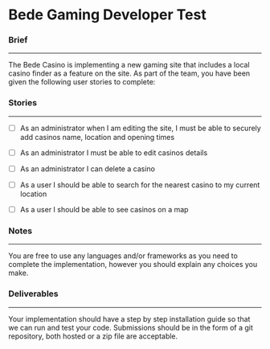 # Bede Gaming Developer Test


### Brief
---
The Bede Casino is implementing a new gaming site that includes a local casino finder as a feature on the site. As part of the team, you have been given the following user stories to complete:


### Stories
---
- [ ] As an administrator when I am editing the site, I must be able to securely add casinos name, location and opening times
- [ ] As an administrator I must be able to edit casinos details
- [ ] As an administrator I can delete a casino
- [ ] As a user I should be able to search for the nearest casino to my current location
- [ ] As a user I should be able to see casinos on a map


### Notes
---
You are free to use any languages and/or frameworks as you need to complete the implementation, however you should explain any choices you make.


### Deliverables
---
Your implementation should have a step by step installation guide so that we can run and test your code. Submissions should be in the form of a git repository, both hosted or a zip file are acceptable.
